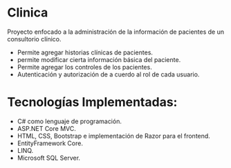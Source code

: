 # Clinica
Proyecto enfocado a la administración de la información de pacientes de un consultorio clínico.

* Permite agregar historias clínicas de pacientes.
* permite modificar cierta información básica del paciente.
* Permite agregar los controles de los pacientes.
* Autenticación y autorización de a cuerdo al rol de cada usuario.

# Tecnologías Implementadas:

* C# como lenguaje de programación.
* ASP.NET Core MVC.
* HTML, CSS, Bootstrap e implementación de Razor para el frontend.
* EntityFramework Core.
* LINQ.
* Microsoft SQL Server. 

